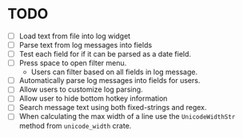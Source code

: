 # TODO

- [ ] Load text from file into log widget
- [ ] Parse text from log messages into fields
- [ ] Test each field for if it can be parsed as a date field.
- [ ] Press space to open filter menu.
  - Users can filter based on all fields in log message.
- [ ] Automatically parse log messages into fields for users.
- [ ] Allow users to customize log parsing.
- [ ] Allow user to hide bottom hotkey information
- [ ] Search message text using both fixed-strings and regex.
- [ ] When calculating the max width of a line use the `UnicodeWidthStr` method
from `unicode_width` crate.
